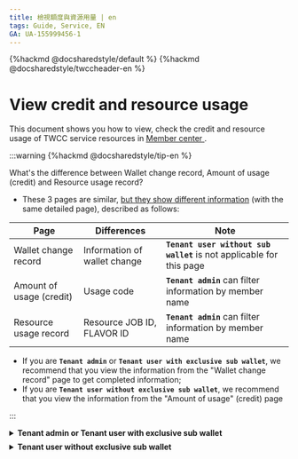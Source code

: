 ```yaml
---
title: 檢視額度與資源用量 | en
tags: Guide, Service, EN
GA: UA-155999456-1
---
```


{%hackmd @docsharedstyle/default %}
{%hackmd @docsharedstyle/twccheader-en %}


# View credit and resource usage

This document shows you how to view, check the credit and resource usage of TWCC service resources in [<ins>Member center <i class="fa fa-question-circle fa-question-circle-for-service" aria-hidden="true"></i></ins>](https://man.twcc.ai/@twsdocs/howto-service-access-service-en).

:::warning
{%hackmd @docsharedstyle/tip-en %}

What's the difference between Wallet change record, Amount of usage (credit) and Resource usage record?

- These 3 pages are similar, <ins>but they show different information</ins> (with the same detailed page), described as follows:

| Page | Differences | Note |
| -------- | -------- | -------- |
| Wallet change record    | Information of wallet change    | **`Tenant user without sub wallet`** is not applicable  for this page   |
| Amount of usage (credit)     |  Usage code  |  **`Tenant admin`** can filter information by member name    | 
| Resource usage record     | Resource JOB ID,  FLAVOR ID  |  **`Tenant admin`** can filter information by member name    |

- If you are **`Tenant admin`** or **`Tenant user with exclusive sub wallet`**, we recommend that you view the information from the "Wallet change record" page to get completed information;
- If you are **`Tenant user without exclusive sub wallet`**, we recommend that you view the information from the "Amount of usage" (credit) page

:::

<!-- 1 start -->

<details class="docspoiler">

<summary><b>Tenant admin or Tenant user with exclusive sub wallet</b></summary>

<br>

If you are **Tenant admin** or **Tenant user with exclusive sub wallet**, please follow the steps to view the wallet change records and the corresponding amount of credit usage and resource usage:

### Step 1. Choose the project 

After entering Member Center, click **Projects** > **My Projects** > choose the project you'd like to view the resource usage.


### Step 2. Wallet change record

click **Wallet change record** > click **Wallet**^[1]^ > **Choose date** > **Service**^[2]^ > click **Transaction category**^[3]^。


![](https://cos.twcc.ai/SYS-MANUAL/uploads/upload_42039e095fcce5213615ee8b72b26d4a.png)



:::info

{%hackmd @docsharedstyle/note-en %}

[1] Choose **All(defalut)**, or **main wallet** or **sub wallet**
[2] Choose **Taiwan Computing Cloud(TWCC)** > Choose service (VCS, CCS...)
[3] Choose **All(defalut)**, or **resource re-billing** or **resource re-funding**...
:::

As shown in the picture above, this page records the time of each transaction, Service items, Amount of variance, Wallet balance... and other information.



**The following table shows an example:**：

- `2021/07/25 12:08:05` complete the wallet change, amount of variance of this transaction is `0.0784`,debit from`main wallet`；
- Change request from user `leoxxx` (supercomputer account) who use `Virtual Compute Service (VCS)` Service；
- Before this transaction, Wallet balance is `2631xxx`. After the transaction, Wallet balance becomes `2631xxxx`。


|Wallet debit record |Wallet debit time | Service items |Modifier name (Requester) | Transaction Category | Wallet name |Wallet balance (front) (before) |Amount of variance | Wallet balance (back) (after) | |
| -------- | -------- | -------- | -------- | -------- | -------- |----- |----- |----- |----- |
| M54709357   |2021/07/25 12:08:05   | Taiwan Computing Cloud(TWCC) > Virtual Compute Service (VCS)     | leoxxx     |Resource deduction| Main wallet    |2,631xxx     |-0.0784     | 2,631xxx | detailed information |

### Step 3. detailed information

click **detailed information** to check Identification code, Resource use period... of this transaction.

![](https://cos.twcc.ai/SYS-MANUAL/uploads/upload_f99be53362e5bef8f191f35a02f67871.png)



</details>

<!-- Space -->

<div style="height:8px"></div>

<!-- 2. start -->

<details class="docspoiler">

<summary><b>Tenant user without exclusive sub wallet</b></summary>

<br>


If you are **`Tenant user without exclusive sub wallet`**, please follow the steps to view the amount of credit usage and resource usage:

### Step 1. choose the project 

After entering service member center, click **Projects** > **My Projects** > choose the project you'd like to view the resource usage.

![](https://cos.twcc.ai/SYS-MANUAL/uploads/upload_e94f23b75104b1c6d626db5ea910d97d.png)

### Step 2. Amount of usage(credit)

click **Amount of usage**(credit) > Choose **Service**^[1]^ > Choose **Name** ^[2]^ > **Choose date** > Choose **Transaction Category**^[3]^。

![](https://cos.twcc.ai/SYS-MANUAL/uploads/upload_78a51722040ca2b6fe62be8969f17596.png)




:::info

{%hackmd @docsharedstyle/note-en %}

[1] Choose **Taiwan Computing Cloud(TWCC)** > Choose service (VCS, CCS...)
[2] **`Tenant user`** can only view personal information, **`Tenant Admin`** can view all members in the project by choosing Name.
[3] It's optional, or you can select **Resource debit** or **Resource offset** 
:::

As shown in the figure above, this page records the time of each usage, unix account, usage information... and other information.

**The following table shows an example:**：

The system recorded an amount of credit usage `21066749` at `2021-08-05 18:08:12`. The usage is recorded from `2021-08-05 15:00:00` to `2021-08-05 15:16:01`, and the user name: `xxx` (Unix account: `u3xxxx`).


| Usage ID | Batch result | Wallet name | Wallet debit record | Wallet debit time | Resource usage start time | Resource usage end time | Unix account |Name |Detailed information |
| -------- | -------- | -------- |-------- |-------- |-------- |-------- |-------- |-------- |-------- |
|21066749 | Wallet debit  | 母錢包 | 55596777 |2021-08-05 18:08:12 | 2021-08-05 15:00:00 | 2021-08-05 15:16:01 | u3xxxx    |xxx |Detailed information    |


### Step 3. Detailed information

Click **Detailed information** to see the amount of credit usage and its corresponding Resource use period, Service ID, Resource use period...and more detailed information.


**Example**:

- VCS instance was created at at `2021/08/04 12:00:00`, VM Service name is `vmbetty0728`, VM Service ID is `2001057`
- VCS instance was deleted at :`2021/08/04 15:00:00` , Resource use period：`10800 秒(sec)`, Quota valuation is `5.3235`.

![](https://cos.twcc.ai/SYS-MANUAL/uploads/upload_f22b874a51f631c0c824fc810e38e76c.png)


</details>

<br>

